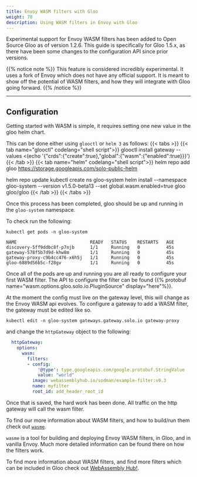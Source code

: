 ```yaml
---
title: Envoy WASM filters with Gloo
weight: 70
description: Using WASM filters in Envoy with Gloo
---
```


Experimental support for Envoy WASM filters has been added to Open Source Gloo as of version 1.2.6. This guide is specifically for Gloo 1.5.x, as there have been some changes to the configuration API since prior versions.

{{% notice note %}}
This feature is considered incredibly experimental. It uses a fork of Envoy which does not have any official support. It 
is meant to show off the potential of WASM filters, and how they will integrate with Gloo going forward.
{{% /notice %}}

---

## Configuration

Getting started with WASM is simple, it requires setting one new value in the gloo helm chart.

This can be done either using `glooctl` or `helm 3` as follows:
{{< tabs >}}
{{< tab name="glooctl" codelang="shell script">}}
glooctl install gateway --values <(echo '{"crds":{"create":true},"global":{"wasm":{"enabled":true}}}')
{{< /tab >}}
{{< tab name="helm" codelang="shell script">}}
helm repo add gloo https://storage.googleapis.com/solo-public-helm

helm repo update
kubectl create ns gloo-system
helm install --namespace gloo-system --version v1.5.0-beta13 --set global.wasm.enabled=true gloo gloo/gloo
{{< /tab >}}
{{< /tabs >}}

Once this process has been completed, gloo should be up and running in the `gloo-system` namespace.

To check run the following:
```shell script
kubectl get pods -n gloo-system
``` 
```shell script
NAME                            READY   STATUS    RESTARTS   AGE
discovery-5ff9ddbc8f-p7njb      1/1     Running   0          45s
gateway-578f5b7d9d-khw8m        1/1     Running   0          45s
gateway-proxy-c9b4cc476-x6h5j   1/1     Running   0          45s
gloo-6889d56b5c-f28gv           1/1     Running   0          45s
```

Once all of the pods are up and running you are all ready to configure your first WASM filter. The API to configure the filter can be found {{% protobuf name="wasm.options.gloo.solo.io.PluginSource" display="here"%}}.

At the moment the config must live on the gateway level, this will change as the Envoy WASM api evolves. To configure a gateway
to add a WASM filter, the gateway must be edited like so.

```shell
kubectl edit -n gloo-system gateways.gateway.solo.io gateway-proxy
```

and change the `httpGateway` object to the following:

```yaml
  httpGateway:
    options:
      wasm:
        filters:
        - config:
            '@type': type.googleapis.com/google.protobuf.StringValue
            value: "world"
          image: webassemblyhub.io/sodman/example-filter:v0.3
          name: myfilter
          root_id: add_header_root_id
```

Once that is saved, the hard work has been done. All traffic on the http gateway will call the wasm filter.

To find our more information about WASM filters, and how to build/run them check out [`wasme`](https://github.com/solo-io/wasme).

`wasme` is a tool for building and deploying Envoy WASM filters, in Gloo, and in vanilla Envoy. Much more detailed information can be found there on how the filters work.

To find more information about WASM filters, and find more filters which can be included in Gloo check out [WebAssembly Hub!](https://webassemblyhub.io/).
